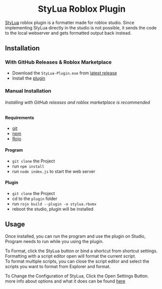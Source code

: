 <div align="center">
<h1>
StyLua Roblox Plugin
</h1>
</div>

[StyLua](https://github.com/JohnnyMorganz/StyLua) roblox plugin is a formatter made for roblox studio.
Since implementing StyLua directly in the studio is not possible, it sends the code to the local webserver and gets formatted output back instead.

## Installation

### With GitHub Releases & Roblox Marketplace

- Download the `StyLua-Plugin.exe` from [latest release](github.com/Barocena/StyLua-Roblox-Plugin/releases/latest)
- Install the [plugin](https://create.roblox.com/marketplace/asset/15035645978/StyLua-Plugin)

### Manual Installation
###### Installing with GitHub releases and roblox marketplace is recommended

#### Requirements
- [git](https://git-scm.com/downloads)
- [npm](https://nodejs.org/en)
- [Rojo](https://rojo.space)

#### Program
- `git clone` the Project
- run `npm install`
- run `node index.js` to start the web server

#### Plugin
- `git clone` the Project
- cd to the `plugin` folder
- run `rojo build --plugin -o stylua.rbxmx`
- reboot the studio, plugin will be installed

## Usage

Once installed, you can run the program and use the plugin on Studio, Program needs to run while you using the plugin.

To Format, click the StyLua button or bind a shortcut from shortcut settings.<br>
Formatting with a script editor open will format the current script.<br>
To format multiple scripts, you can close the script editor and select the scripts you want to format from Explorer and format.

To Change the Configuration of StyLua, Click the Open Settings Button.
more info about options and what it does can be found [here](https://github.com/JohnnyMorganz/StyLua?tab=readme-ov-file#options)
